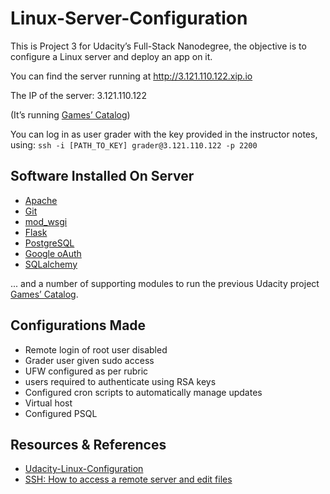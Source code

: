 # Linux-Server-Configuration

This is Project 3 for Udacity’s Full-Stack Nanodegree, the objective is to configure a Linux server and deploy an app on it.

You can find the server running at http://3.121.110.122.xip.io 

The IP of the server: 3.121.110.122 

(It’s running   [Games’ Catalog](https://github.com/ANFALATAWI/Games_Catalog))

You can log in as user grader with the key provided in the instructor notes, using:
`ssh -i [PATH_TO_KEY] grader@3.121.110.122 -p 2200`

## Software Installed On Server
* [Apache](https://httpd.apache.org)
* [Git](https://git-scm.com)
* [mod_wsgi](https://en.wikipedia.org/wiki/Mod_wsgi)
* [Flask](http://flask.pocoo.org)
* [PostgreSQL](https://www.postgresql.org)
* [Google oAuth](https://developers.google.com/identity/protocols/OAuth2)
* [SQLalchemy](https://www.sqlalchemy.org)

... and  a number of supporting modules to run the previous Udacity project [Games’ Catalog](https://github.com/ANFALATAWI/Games_Catalog).

## Configurations Made
* Remote login of root user disabled
* Grader user given sudo access
* UFW configured as per rubric
* users required to authenticate using RSA keys
* Configured cron scripts to automatically manage updates
* Virtual host
* Configured PSQL

## Resources & References
* [Udacity-Linux-Configuration](https://github.com/mulligan121/Udacity-Linux-Configuration/blob/master/README.md)
* [SSH: How to access a remote server and edit files](https://www.youtube.com/watch?v=HcwK8IWc-a8)  
